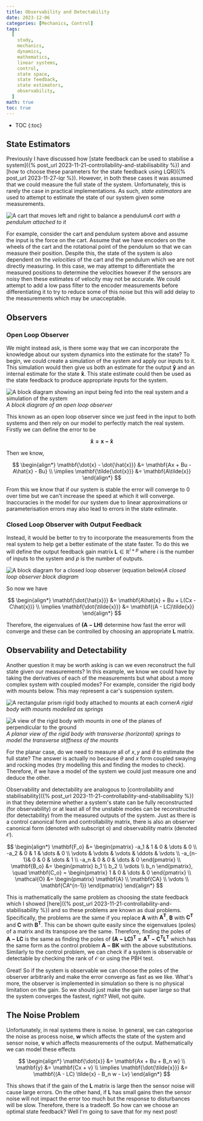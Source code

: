 ```yaml
---
title: Observability and Detectability
date: 2023-12-06
categories: [Mechanics, Control]
tags:
  [
    study,
    mechanics,
    dynamics,
    mathematics,
    linear systems,
    control,
    state space,
    state feedback,
    state estimators,
    observability,
  ]
math: true
toc: true
---
```


<!-- prettier-ignore -->
* TOC
{:toc}

## State Estimators

Previously I have discussed how [state feedback can be used to stabilise a
system]({% post_url 2023-11-21-controllability-and-stabilisability %}) and [how to choose these
parameters for the state feedback using LQR]({% post_url 2023-11-27-lqr %}). However, in both these
cases it was assumed that we could measure the full state of the system. Unfortunately, this is
rarely the case in practical implementations. As such, _state estimators_ are used to attempt to
estimate the state of our system given some measurements.

![A cart that moves left and right to balance a pendulum](/images/cart_pendulum.jpg)_A cart with a
pendulum attached to it_

For example, consider the cart and pendulum system above and assume the input is the force on the
cart. Assume that we have encoders on the wheels of the cart and the rotational point of the
pendulum so that we can measure their position. Despite this, the state of the system is also
dependent on the _velocities_ of the cart and the pendulum which we are not directly measuring. In
this case, we may attempt to differentiate the measured positions to determine the velocities
however if the sensors are noisy then these estimates of velocity may not be accurate. We could
attempt to add a low pass filter to the encoder measurements before differentiating it to try to
reduce some of this noise but this will add delay to the measurements which may be unacceptable.

## Observers

### Open Loop Observer

We might instead ask, is there some way that we can incorporate the knowledge about our system
dynamics into the estimate for the state? To begin, we could create a simulation of the system and
apply our inputs to it. This simulation would then give us both an estimate for the output
$\mathbf{\hat{y}}$ and an internal estimate for the state $\mathbf{\hat{x}}$. This state estimate
could then be used as the state feedback to produce appropriate inputs for the system.

![A block diagram showing an input being fed into the real system and a simulation of the system](/images/open_loop_observer.jpg)_A
block diagram of an open loop observer_

This known as an open loop observer since we just feed in the input to both systems and then rely on
our model to perfectly match the real system. Firstly we can define the error to be

$$
\mathbf{\tilde{x} = x - \hat{x}}
$$

Then we know,

$$
\begin{align*}
  \mathbf{\dot{x} - \dot{\hat{x}}} &= \mathbf{Ax + Bu - A\hat{x} - Bu} \\
  \implies \mathbf{\tilde{\dot{x}}} &= \mathbf{A\tilde{x}}
\end{align*}
$$

From this we know that if our system is stable the error will converge to 0 over time but we can't
increase the speed at which it will converge. Inaccuracies in the model for our system due to linear
approximations or parameterisation errors may also lead to errors in the state estimate.

### Closed Loop Observer with Output Feedback

Instead, it would be better to try to incorporate the measurements from the real system to help get
a better estimate of the state faster. To do this we will define the output feedback gain matrix
$\mathbf{L} \in \mathbb{R}^{i \times p}$ where $i$ is the number of inputs to the system and $p$ is
the number of outputs.

![A block diagram for a closed loop observer (equation below)](/images/closed_loop_observer.jpg)_A
closed loop observer block diagram_

So now we have

$$
\begin{align*}
  \mathbf{\dot{\hat{x}}} &= \mathbf{A\hat{x} + Bu + L(Cx - C\hat{x})} \\
  \implies \mathbf{\dot{\tilde{x}}} &= \mathbf{(A - LC)\tilde{x}}
\end{align*}
$$

Therefore, the eigenvalues of $\mathbf{(A - LH)}$ determine how fast the error will converge and
these can be controlled by choosing an appropriate $\mathbf{L}$ matrix.

## Observability and Detectability

Another question it may be worth asking is can we even reconstruct the full state given our
measurements? In this example, we know we could have by taking the derivatives of each of the
measurements but what about a more complex system with coupled modes? For example, consider the
rigid body with mounts below. This may represent a car's suspension system.

![A rectangular prism rigid body attached to mounts at each corner](/images/rigid_body_mounts_3d.jpg)_A
rigid body with mounts modelled as springs_

![A view of the rigid body with mounts in one of the planes of perpendicular to the ground](/images/rigid_body_mounts_plane.jpg)_A
planar view of the rigid body with transverse \(horizontal\) springs to model the transverse
stiffness of the mounts_

For the planar case, do we need to measure all of $x,\, y$ and $\theta$ to estimate the full state?
The answer is actually no because $\theta$ and $x$ form coupled swaying and rocking modes \(try
modelling this and finding the modes to check\). Therefore, if we have a model of the system we
could just measure one and deduce the other.

Observability and detectability are analogous to [controllability and
stabilisability]({% post_url 2023-11-21-controllability-and-stabilisability %}) in that they
determine whether a system's state can be fully reconstructed \(for observability\) or at least all
of the unstable modes can be reconstructed \(for detectability\) from the measured outputs of the
system. Just as there is a control canonical form and controllability matrix, there is also an
observer canonical form \(denoted with subscript o\) and observability matrix \(denoted
$\mathcal{O}$).

$$
\begin{align*}
  \mathbf{F_o} &= \begin{pmatrix}
    -a_1    & 1       & 0       & \dots   & 0 \\
    -a_2    & 0       & 1       & \dots   & 0 \\
    \vdots  & \vdots  & \vdots  & \ddots  & \vdots \\
    -a_{n-1}& 0       & 0       & \dots   & 1 \\
    -a_n    & 0       & 0       & \dots   & 0
  \end{pmatrix}
  \\
  \mathbf{B_o} &= \begin{pmatrix} b_1 \\ b_2 \\ \vdots \\ b_n \end{pmatrix},
  \quad
  \mathbf{C_o} = \begin{pmatrix} 1 & 0 & \dots & 0 \end{pmatrix}
  \\
  \mathcal{O} &= \begin{pmatrix} \mathbf{A} \\ \mathbf{CA} \\ \vdots \\ \mathbf{CA^{n-1}} \end{pmatrix}
\end{align*}
$$

This is mathematically the same problem as choosing the state feedback which I showed
[here]({% post_url 2023-11-21-controllability-and-stabilisability %}) and so these problems are
known as dual problems. Specifically, the problems are the same if you replace $\mathbf{A}$ with
$\mathbf{A^T}$, $\mathbf{B}$ with $\mathbf{C^T}$ and $\mathbf{C}$ with $\mathbf{B^T}$. This can be
shown quite easily since the eigenvalues \(poles\) of a matrix and its transpose are the same.
Therefore, finding the poles of $\mathbf{A - LC}$ is the same as finding the poles of
$\mathbf{(A - LC)^T = A^T - C^T L^T}$ which has the same form as the control problem
$\mathbf{A - BK}$ with the above substitutions. Similarly to the control problem, we can check if a
system is observable or detectable by checking the rank of $\mathcal{O}$ or using the PBH test.

Great! So if the system is observable we can choose the poles of the observer arbitrarily and make
the error converge as fast as we like. What's more, the observer is implemented in simulation so
there is no physical limitation on the gain. So we should just make the gain super large so that the
system converges the fastest, right? Well, not quite.

## The Noise Problem

Unfortunately, in real systems there is noise. In general, we can categorise the noise as process
noise, $\mathbf{w}$ which affects the state of the system and sensor noise, $\mathbf{v}$ which
affects measurements of the output. Mathematically we can model these effects

$$
\begin{align*}
  \mathbf{\dot{x}} &= \mathbf{Ax + Bu + B_n w} \\
  \mathbf{y} &= \mathbf{Cx + v} \\
  \implies \mathbf{\dot{\tilde{x}}} &= \mathbf{(A - LC) \tilde{x} - B_n w - Lv}
\end{align*}
$$

This shows that if the gain of the $\mathbf{L}$ matrix is large then the sensor noise will cause
large errors. On the other hand, if $\mathbf{L}$ has small gains then the sensor noise will not
impact the error too much but the response to disturbances will be slow. Therefore, there is a
tradeoff. So how can we choose an optimal state feedback? Well I'm going to save that for my next
post!
